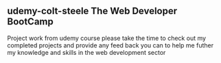 ## udemy-colt-steele The Web Developer BootCamp ##
Project work from udemy course
please take the time to check out my completed projects and provide any feed back you can to help me futher my knowledge and skills in the web development sector
